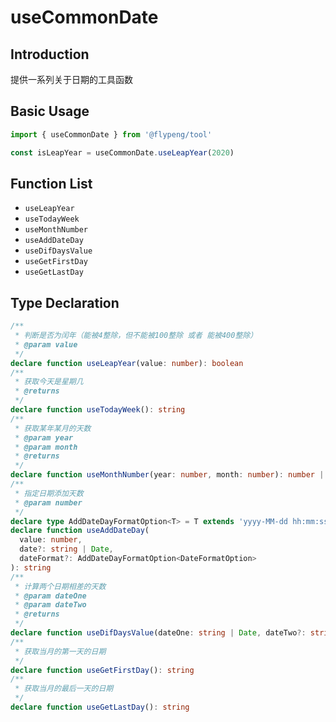 # useCommonDate

## Introduction

提供一系列关于日期的工具函数

## Basic Usage

```ts
import { useCommonDate } from '@flypeng/tool'

const isLeapYear = useCommonDate.useLeapYear(2020)
```

## Function List

- `useLeapYear`
- `useTodayWeek`
- `useMonthNumber`
- `useAddDateDay`
- `useDifDaysValue`
- `useGetFirstDay`
- `useGetLastDay`

## Type Declaration

```ts
/**
 * 判断是否为闰年（能被4整除，但不能被100整除 或者 能被400整除）
 * @param value
 */
declare function useLeapYear(value: number): boolean
/**
 * 获取今天是星期几
 * @returns
 */
declare function useTodayWeek(): string
/**
 * 获取某年某月的天数
 * @param year
 * @param month
 * @returns
 */
declare function useMonthNumber(year: number, month: number): number | undefined
/**
 * 指定日期添加天数
 * @param number
 */
declare type AddDateDayFormatOption<T> = T extends 'yyyy-MM-dd hh:mm:ss' | 'yyyy-MM-dd' | 'yyyy/MM/dd' ? T : never
declare function useAddDateDay(
  value: number,
  date?: string | Date,
  dateFormat?: AddDateDayFormatOption<DateFormatOption>
): string
/**
 * 计算两个日期相差的天数
 * @param dateOne
 * @param dateTwo
 * @returns
 */
declare function useDifDaysValue(dateOne: string | Date, dateTwo?: string | Date): number
/**
 * 获取当月的第一天的日期
 */
declare function useGetFirstDay(): string
/**
 * 获取当月的最后一天的日期
 */
declare function useGetLastDay(): string
```
